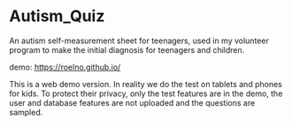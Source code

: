 # Autism_Quiz
An autism self-measurement sheet for teenagers, used in my volunteer program to make the initial diagnosis for teenagers and children.

demo: https://roelno.github.io/

This is a web demo version. In reality we do the test on tablets and phones for kids. To protect their privacy, only the test features are in the demo, the user and database features are not uploaded and the questions are sampled.
